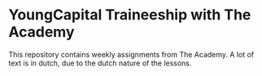 # YoungCapital Traineeship with The Academy
This repository contains weekly assignments from The Academy.
A lot of text is in dutch, due to the dutch nature of the lessons.

<!--
## Weekopdracht 1: Web-App
### A 'Vier op een Rij' browser game using JS, CSS & HTML: 

## Weekopdracht 2: Java & OOP
### A commandline 'kermis' management tool exploring Java and OOP
-->

